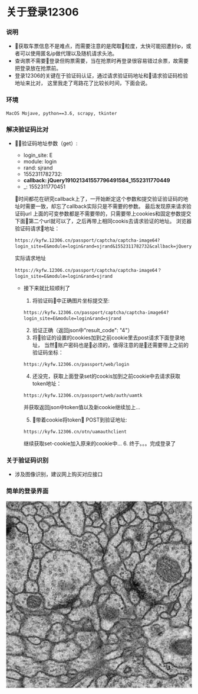 # 关于登录12306

### 说明
- 获取车票信息不是难点，而需要注意的是爬取粒度，太快可能招遭封ip，或者可以使用匿名ip做代理以及随机请求头池。
- 查询票不需要登录但购票需要，当在抢票时再登录很容易错过余票，故需要把登录放在抢票前。
- 登录12306的关键在于验证码认证，通过请求验证码地址和请求验证码检验地址来比对，
这里我走了弯路花了比较长时间，下面会说。


### 环境
    MacOS Mojave, python==3.6, scrapy, tkinter

### 解决验证码比对
- 验证码地址参数（get）:
   - login_site: E
   - module: login
   - rand: sjrand
   - 1552311782732: 
   - **callback: jQuery191021341557796491584_1552311770449**
   - _: 1552311770451

    时间都花在研究callback上了，一开始断定这个参数和提交验证验证码的地址时需要一致，却忘了callback实际只是不需要的参数。
    最后发现原来请求验证码url
    上面的可变参数都是不需要带的，只需要带上cookies和固定参数提交下面第二个url就可以了，之后再带上相同cookis去请求验证的地址。
    浏览器验证码请求地址：
    ```
    https://kyfw.12306.cn/passport/captcha/captcha-image64?login_site=E&module=login&rand=sjrand&1552311782732&callback=jQuery191021341557796491584_1552311770449&_=1552311770451
    ```
    实际请求地址
    ```
    https://kyfw.12306.cn/passport/captcha/captcha-image64？login_site=E&module=login&rand=sjrand
    ```

    - 接下来就比较顺利了
       1. 将验证码中正确图片坐标提交至:
       ```
       https://kyfw.12306.cn/passport/captcha/captcha-image64?login_site=E&module=login&rand=sjrand
       ```
       2. 验证正确（返回json中"result_code": "4"）
       3. 将验证的设置的cookies加到之前cookie里去post请求下面登录地址，
       当然账户密码也是必须的，值得注意的是还需要带上之前的验证码坐标：
       ```
       https://kyfw.12306.cn/passport/web/login
       ```
       4. 还没完，获取上面登录set的cookis加到之前cookie中去请求获取token地址：
       ```
       https://kyfw.12306.cn/passport/web/auth/uamtk
       ```
       并获取返回json中token值以及新cookie继续加上...

       5. 带着cookie将token POST到验证地址:
       ```
       https://kyfw.12306.cn/otn/uamauthclient
       ```
       继续获取set-cookie加入原来的cookie中...
       6. 终于。。。完成登录了


### 关于验证码识别
- 涉及图像识别，建议网上购买对应接口
### 简单的登录界面
![avatar](https://github.com/DreamLay/tougueNet/blob/master/example/train-volume.jpg)
